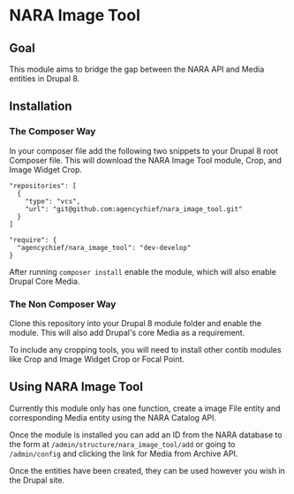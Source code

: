 # NARA Image Tool

## Goal
This module aims to bridge the gap between the NARA API and Media entities in Drupal 8. 

## Installation
### The Composer Way
In your composer file add the following two snippets to your Drupal 8 root Composer file. This will download the NARA Image Tool module, Crop, and Image Widget Crop. 
```
"repositories": [
  {
    "type": "vcs",
    "url": "git@github.com:agencychief/nara_image_tool.git"
  }  
]
```
```
"require": {
  "agencychief/nara_image_tool": "dev-develop"
}
```
After running `composer install` enable the module, which will also enable Drupal Core Media. 

### The Non Composer Way
Clone this repository into your Drupal 8 module folder and enable the module. This will also add Drupal's core Media as a requirement. 

To include any cropping tools, you will need to install other contib modules like Crop and Image Widget Crop or Focal Point. 

## Using NARA Image Tool
Currently this module only has one function, create a image File entity and corresponding Media entity using the NARA Catalog API. 

Once the module is installed you can add an ID from the NARA database to the form at `/admin/structure/nara_image_tool/add` or going to `/admin/config` and clicking the link for Media from Archive API. 

Once the entities have been created, they can be used however you wish in the Drupal site. 